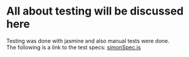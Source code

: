 # All about testing will be discussed here

Testing was done with jasmine and also manual tests were done.  
The following is a link to the test specs: [simonSpec.js](./dev/Tests/spec/simonSpec.js)
